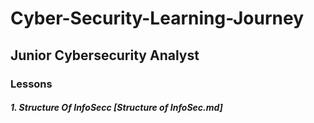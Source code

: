 # Cyber-Security-Learning-Journey


## Junior Cybersecurity Analyst

### Lessons
    
##### 1. Structure Of InfoSecc [Structure of InfoSec.md]
